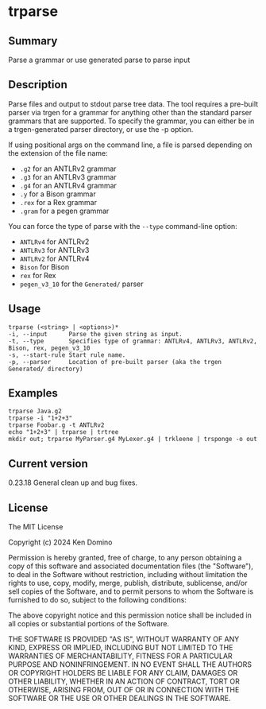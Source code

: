 # trparse

## Summary

Parse a grammar or use generated parse to parse input

## Description

Parse files and output to stdout parse tree data.
The tool requires a pre-built parser via trgen for a grammar
for anything other than the standard parser grammars that
are supported. To specify the grammar, you can either
be in a trgen-generated parser directory, or use the -p option.

If using positional args on the command line, a file is parsed
depending on the extension of the file name:

* `.g2` for an ANTLRv2 grammar
* `.g3` for an ANTLRv3 grammar
* `.g4` for an ANTLRv4 grammar
* `.y` for a Bison grammar
* `.rex` for a Rex grammar
* `.gram` for a pegen grammar

You can force the type of parse with
the `--type` command-line option:

* `ANTLRv4` for ANTLRv2
* `ANTLRv3` for ANTLRv3
* `ANTLRv2` for ANTLRv4
* `Bison` for Bison
* `rex` for Rex
* `pegen_v3_10` for the `Generated/` parser

## Usage
    
    trparse (<string> | <options>)*
    -i, --input      Parse the given string as input.
    -t, --type       Specifies type of grammar: ANTLRv4, ANTLRv3, ANTLRv2, Bison, rex, pegen_v3_10
    -s, --start-rule Start rule name.
    -p, --parser     Location of pre-built parser (aka the trgen Generated/ directory)

## Examples

    trparse Java.g2
    trparse -i "1+2+3"
    trparse Foobar.g -t ANTLRv2
    echo "1+2+3" | trparse | trtree
    mkdir out; trparse MyParser.g4 MyLexer.g4 | trkleene | trsponge -o out

## Current version

0.23.18 General clean up and bug fixes.

## License

The MIT License

Copyright (c) 2024 Ken Domino

Permission is hereby granted, free of charge, 
to any person obtaining a copy of this software and 
associated documentation files (the "Software"), to 
deal in the Software without restriction, including 
without limitation the rights to use, copy, modify, 
merge, publish, distribute, sublicense, and/or sell 
copies of the Software, and to permit persons to whom 
the Software is furnished to do so, 
subject to the following conditions:

The above copyright notice and this permission notice 
shall be included in all copies or substantial portions of the Software.

THE SOFTWARE IS PROVIDED "AS IS", WITHOUT WARRANTY OF ANY KIND, 
EXPRESS OR IMPLIED, INCLUDING BUT NOT LIMITED TO THE WARRANTIES 
OF MERCHANTABILITY, FITNESS FOR A PARTICULAR PURPOSE AND NONINFRINGEMENT. 
IN NO EVENT SHALL THE AUTHORS OR COPYRIGHT HOLDERS BE LIABLE FOR 
ANY CLAIM, DAMAGES OR OTHER LIABILITY, WHETHER IN AN ACTION OF CONTRACT, 
TORT OR OTHERWISE, ARISING FROM, OUT OF OR IN CONNECTION WITH THE 
SOFTWARE OR THE USE OR OTHER DEALINGS IN THE SOFTWARE.
